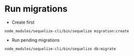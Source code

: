 # Run migrations

* Create first

```
node_modules/sequelize-cli/bin/sequelize migration:create
```

* Run pending migrations

```
node_modules/sequelize-cli/bin/sequelize db:migrate
```
